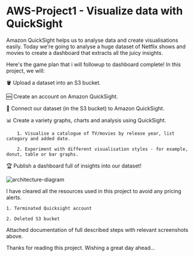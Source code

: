 # AWS-Project1 - Visualize data with QuickSight

Amazon QuickSight helps us to analyse data and create visualisations easily. Today we're going to analyse a huge dataset of Netflix shows and movies to create a dashboard that extracts all the juicy insights.

Here's the game plan that i will followup to dashboard complete! In this project, we will:

🪣 Upload a dataset into an S3 bucket.
    
🆕 Create an account on Amazon QuickSight.
    
🔗 Connect our dataset (in the S3 bucket) to Amazon QuickSight.
    
📊 Create a variety graphs, charts and analysis using QuickSight.

        1. Visualise a catalogue of TV/movies by release year, list category and added date.
    
        2. Experiment with different visualisation styles - for example, donut, table or bar graphs.
    
🏆 Publish a dashboard full of insights into our dataset!

![architecture-diagram](https://github.com/user-attachments/assets/8a0df195-0a4b-4d78-a806-b8167cae5ded)


I have cleared all the resources used in this project to avoid any pricing alerts. 
  
    1. Terminated Quicksight account
    
    2. Deleted S3 bucket

Attached documentation of full described steps with relevant screenshots above.
   
Thanks for reading this project. 
Wishing a great day ahead...
